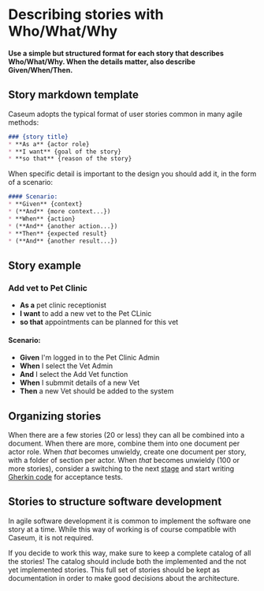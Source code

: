# Describing stories with Who/What/Why

**Use a simple but structured format for each story that describes Who/What/Why. When the details matter, also describe Given/When/Then.**

## Story markdown template
Caseum adopts the typical format of user stories common in many agile methods:

```markdown
### {story title}
* **As a** {actor role}
* **I want** {goal of the story}
* **so that** {reason of the story}
```

When specific detail is important to the design you should add it, in the form of a scenario:

```markdown
#### Scenario:
* **Given** {context}
* (**And** {more context...})
* **When** {action}
* (**And** {another action...})
* **Then** {expected result}
* (**And** {another result...})
```

## Story example

### Add vet to Pet Clinic
* **As a** pet clinic receptionist
* **I want** to add a new vet to the Pet CLinic
* **so that** appointments can be planned for this vet

#### Scenario:
* **Given** I'm logged in to the Pet Clinic Admin
* **When** I select the Vet Admin
* **And** I select the Add Vet function
* **When** I submmit details of a new Vet
* **Then** a new Vet should be added to the system

## Organizing stories

When there are a few stories (20 or less) they can all be combined into a document. When there are more, combine them into one document per actor role. When _that_ becomes unwieldy, create one document per story, with a folder of section per actor. When _that_ becomes unwieldy (100 or more stories), consider a switching to the next [stage](../guides/stages.md) and start writing [Gherkin code](gherkin-code.md) for acceptance tests.

## Stories to structure software development

In agile software development it is common to implement the software one story at a time. While this way of working is of course compatible with Caseum, it is not required.

If you decide to work this way, make sure to keep a complete catalog of all the stories! The catalog should include both the implemented and the not yet implemented stories. This full set of stories should be kept as documentation in order to make good decisions about the architecture.
